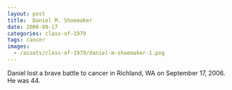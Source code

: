 ```yaml
---
layout: post
title:  Daniel M. Shoemaker
date: 2006-09-17
categories: class-of-1979
tags: cancer
images:
  - /assets/class-of-1979/daniel-m-shoemaker-1.png
---
```

Daniel lost a brave battle to cancer in Richland, WA on September 17, 2006. He was 44.

